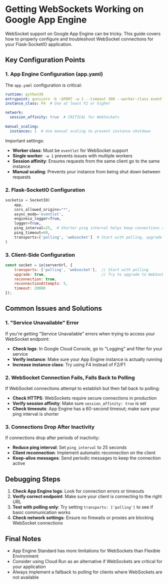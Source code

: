 # Getting WebSockets Working on Google App Engine

WebSocket support on Google App Engine can be tricky. This guide covers how to properly configure and troubleshoot WebSocket connections for your Flask-SocketIO application.

## Key Configuration Points

### 1. App Engine Configuration (app.yaml)

The `app.yaml` configuration is critical:

```yaml
runtime: python39
entrypoint: gunicorn -b :$PORT -w 1 --timeout 300 --worker-class eventlet 'app:app'
instance_class: F4  # Use at least F2 or higher

network:
  session_affinity: true  # CRITICAL for WebSockets
  
manual_scaling:
  instances: 1  # Use manual scaling to prevent instance shutdown
```

Important settings:
- **Worker class**: Must be `eventlet` for WebSocket support
- **Single worker**: `-w 1` prevents issues with multiple workers
- **Session affinity**: Ensures requests from the same client go to the same instance
- **Manual scaling**: Prevents your instance from being shut down between requests

### 2. Flask-SocketIO Configuration

```python
socketio = SocketIO(
    app,
    cors_allowed_origins="*",
    async_mode='eventlet',
    engineio_logger=True,
    logger=True,
    ping_interval=25,  # Shorter ping interval helps keep connections alive
    ping_timeout=60,
    transports=['polling', 'websocket']  # Start with polling, upgrade to WebSocket
)
```

### 3. Client-Side Configuration

```javascript
const socket = io(serverUrl, {
    transports: ['polling', 'websocket'],  // Start with polling
    upgrade: true,                         // Try to upgrade to WebSocket
    reconnection: true,
    reconnectionAttempts: 5,
    timeout: 20000
});
```

## Common Issues and Solutions

### 1. "Service Unavailable" Error

If you're getting "Service Unavailable" errors when trying to access your WebSocket endpoint:

- **Check logs**: In Google Cloud Console, go to "Logging" and filter for your service
- **Verify instance**: Make sure your App Engine instance is actually running
- **Increase instance class**: Try using F4 instead of F2/F1

### 2. WebSocket Connection Fails, Falls Back to Polling

If WebSocket connections attempt to establish but then fall back to polling:

- **Check HTTPS**: WebSockets require secure connections in production
- **Verify session affinity**: Make sure `session_affinity: true` is set
- **Check timeouts**: App Engine has a 60-second timeout; make sure your ping interval is shorter

### 3. Connections Drop After Inactivity

If connections drop after periods of inactivity:

- **Reduce ping interval**: Set `ping_interval` to 25 seconds
- **Client reconnection**: Implement automatic reconnection on the client
- **Keep-alive messages**: Send periodic messages to keep the connection active

## Debugging Steps

1. **Check App Engine logs**: Look for connection errors or timeouts
2. **Verify correct endpoint**: Make sure your client is connecting to the right URL
3. **Test with polling only**: Try setting `transports: ['polling']` to see if basic communication works
4. **Check network settings**: Ensure no firewalls or proxies are blocking WebSocket connections

## Final Notes

- App Engine Standard has more limitations for WebSockets than Flexible Environment
- Consider using Cloud Run as an alternative if WebSockets are critical for your application
- Always implement a fallback to polling for clients where WebSockets are not available
